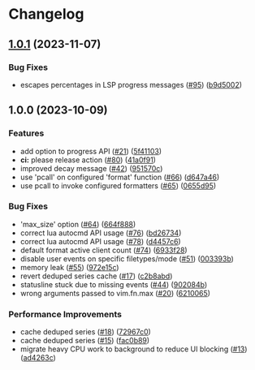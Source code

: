 # Changelog

## [1.0.1](https://github.com/linrongbin16/lsp-progress.nvim/compare/v1.0.0...v1.0.1) (2023-11-07)


### Bug Fixes

* escapes percentages in LSP progress messages ([#95](https://github.com/linrongbin16/lsp-progress.nvim/issues/95)) ([b9d5002](https://github.com/linrongbin16/lsp-progress.nvim/commit/b9d5002314ecf0bb592d60b649ab185996b85edc))

## 1.0.0 (2023-10-09)


### Features

* add option to progress API ([#21](https://github.com/linrongbin16/lsp-progress.nvim/issues/21)) ([5f41103](https://github.com/linrongbin16/lsp-progress.nvim/commit/5f41103cde01c57d4d9d3d3e5605098ebb53f098))
* **ci:** please release action ([#80](https://github.com/linrongbin16/lsp-progress.nvim/issues/80)) ([41a0f91](https://github.com/linrongbin16/lsp-progress.nvim/commit/41a0f91cc75987523db09f41ba92e7fc1048bcfc))
* improved decay message ([#42](https://github.com/linrongbin16/lsp-progress.nvim/issues/42)) ([951570c](https://github.com/linrongbin16/lsp-progress.nvim/commit/951570c8474cea1bc9c4f11208b076f59cd7792f))
* use 'pcall' on configured 'format' function ([#66](https://github.com/linrongbin16/lsp-progress.nvim/issues/66)) ([d647a46](https://github.com/linrongbin16/lsp-progress.nvim/commit/d647a46f8f5c44c7c98410811e22595beeeb2836))
* use pcall to invoke configured formatters ([#65](https://github.com/linrongbin16/lsp-progress.nvim/issues/65)) ([0655d95](https://github.com/linrongbin16/lsp-progress.nvim/commit/0655d95f17e391829ddb3f23fe50a2f7833fea14))


### Bug Fixes

* 'max_size' option ([#64](https://github.com/linrongbin16/lsp-progress.nvim/issues/64)) ([664f888](https://github.com/linrongbin16/lsp-progress.nvim/commit/664f888f6cc0b82088178d24fdce29ff0711e524))
* correct lua autocmd API usage ([#76](https://github.com/linrongbin16/lsp-progress.nvim/issues/76)) ([bd26734](https://github.com/linrongbin16/lsp-progress.nvim/commit/bd267344ac8d7197b31ec52852cbcf87838e40b2))
* correct lua autocmd API usage ([#78](https://github.com/linrongbin16/lsp-progress.nvim/issues/78)) ([d4457c6](https://github.com/linrongbin16/lsp-progress.nvim/commit/d4457c65fc968b4c0c2736be9b1b307b133a0254))
* default format active client count ([#74](https://github.com/linrongbin16/lsp-progress.nvim/issues/74)) ([6933f28](https://github.com/linrongbin16/lsp-progress.nvim/commit/6933f28a62973a79dd2679ac659d4d511593a35d))
* disable user events on specific filetypes/mode ([#51](https://github.com/linrongbin16/lsp-progress.nvim/issues/51)) ([003393b](https://github.com/linrongbin16/lsp-progress.nvim/commit/003393bdc0d88b5a4dca575e382539fc74381eab))
* memory leak ([#55](https://github.com/linrongbin16/lsp-progress.nvim/issues/55)) ([972e15c](https://github.com/linrongbin16/lsp-progress.nvim/commit/972e15ce48d3518d0329c46774b81e5dbfd8c61e))
* revert deduped series cache ([#17](https://github.com/linrongbin16/lsp-progress.nvim/issues/17)) ([c2b8abd](https://github.com/linrongbin16/lsp-progress.nvim/commit/c2b8abd62496eac468768cf725021fb0ef6bc157))
* statusline stuck due to missing events ([#44](https://github.com/linrongbin16/lsp-progress.nvim/issues/44)) ([902084b](https://github.com/linrongbin16/lsp-progress.nvim/commit/902084b337c7134d8f205b98460ce5ef806102ca))
* wrong arguments passed to vim.fn.max ([#20](https://github.com/linrongbin16/lsp-progress.nvim/issues/20)) ([6210065](https://github.com/linrongbin16/lsp-progress.nvim/commit/62100658a1010104a085c07e1968bc9599ccd6c9))


### Performance Improvements

* cache deduped series  ([#18](https://github.com/linrongbin16/lsp-progress.nvim/issues/18)) ([72967c0](https://github.com/linrongbin16/lsp-progress.nvim/commit/72967c0e7030783c3d93b5c540b1343ecc349275))
* cache deduped series ([#15](https://github.com/linrongbin16/lsp-progress.nvim/issues/15)) ([fac0b89](https://github.com/linrongbin16/lsp-progress.nvim/commit/fac0b89a09e7f2c0283a4f1ed81115889416a24b))
* migrate heavy CPU work to background to reduce UI blocking ([#13](https://github.com/linrongbin16/lsp-progress.nvim/issues/13)) ([ad4263c](https://github.com/linrongbin16/lsp-progress.nvim/commit/ad4263ceb926eb4c975115fe61c2beb2b7fcf779))
